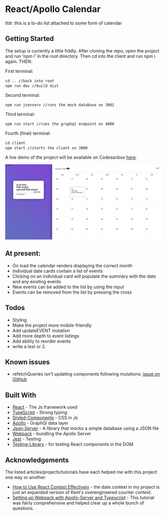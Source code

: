 # React/Apollo Calendar

tldr: this is a to-do list attached to some form of calendar

## Getting Started

The setup is currently a little fiddly. After cloning the repo, open the project
and run 'npm i' in the root directory. Then cd into the client and run npm i
again. THEN:

First terminal:

```
cd .. //back into root
npm run dev //build dist
```

Second terminal:

```
npm run jsonserv //runs the mock database on 3001
```

Third terminal:

```
npm run start //runs the graphql endpoint on 4000
```

Fourth (final) terminal:

```
cd client
npm start //starts the client on 3000
```

A live demo of the project will be available on Codesanbox [here](#).

![Project as of 02 Feb](./images/02Feb.jpg)

## At present:

- On load the calendar renders displaying the correct month
- Individual date cards contain a list of events
- Clicking on an individual card will populate the summary with the date and any
  existing events
- New events can be added to the list by using the input
- Events can be removed from the list by pressing the cross

## Todos

- Styling
- Make the project more mobile-friendly
- Add updateEVENT mutation
- Add more depth to event listings
- Add ability to reorder events
- write a test or 2.

## Known issues

- refetchQueries isn't updating components following mutations:
  [issue on GitHub](https://github.com/apollographql/react-apollo/issues/3647)

## Built With

- [React](https://reactjs.org/) - The Js framework used
- [TypeScript](https://www.typescriptlang.org/docs/home.html) - Strong typing
- [Styled-Components](https://styled-components.com/) - CSS in Js
- [Apollo](https://www.apollographql.com/docs/) - GraphQl data layer
- [Json-Server](https://www.npmjs.com/package/json-server) - A library that
  mocks a simple database using a JSON file
- [Webpack](https://webpack.js.org/) - bundling the Apollo Server
- [Jest](https://jestjs.io/docs/en/getting-started) - Testing
- [Testing-Library](https://testing-library.com/docs/intro) - for testing React
  components in the DOM

## Acknowledgements

The listed articles/projects/tutorials have each helped me with this project one
way or another:

- [How to Use React Context Effectively](https://kentcdodds.com/blog/how-to-use-react-context-effectively) -
  the date.context in my project is just an expanded version of Kent's
  overengineered counter context.
- [Setting up Webpack with Apollo-Server and Typescript](https://medium.com/free-code-camp/build-an-apollo-graphql-server-with-typescript-and-webpack-hot-module-replacement-hmr-3c339d05184f) -
  This tutorial was fairly comprehensive and helped clear up a whole bunch of
  questions.
